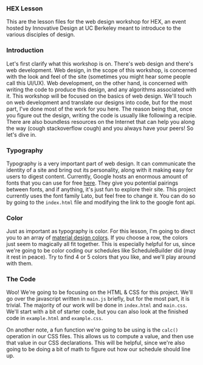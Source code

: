 ### HEX Lesson
This are the lesson files for the web design workshop for HEX, an event hosted by Innovative Design at UC Berkeley meant to introduce to the various disciples of design.

### Introduction
Let's first clarify what this workshop is on. There's web design and there's web development. Web design, in the scope of this workshop, is concerned with the look and feel of the site (sometimes you might hear some people call this UI/UX). Web development, on the other hand, is concerned with writing the code to produce this design, and any algorithms associated with it. This workshop will be focused on the basics of web design. We'll touch on web development and translate our designs into code, but for the most part, I've done most of the work for you here. The reason being that, once you figure out the design, writing the code is usually like following a recipie. There are also boundless resources on the Internet that can help you along the way (cough stackoverflow cough) and you always have your peers! So let's dive in.

### Typography
Typography is a very important part of web design. It can communicate the identity of a site and bring out its personality, along with it making easy for users to digest content. Currently, Google hosts an enormous amount of fonts that you can use for free [here](https://fonts.google.com/). They give you potential pairings between fonts, and if anything, it's just fun to explore their site. This project currently uses the font family Lato, but feel free to change it. You can do so by going to the `index.html` file and modifying the link to the google font api.

### Color
Just as important as typography is color. For this lesson, I'm going to direct you to an array of [material design colors](https://www.materialui.co/colors). If you choose a row, the colors just seem to magically all fit together. This is especially helpful for us, since we're going to be color coding our schedules like ScheduleBuilder did (may it rest in peace). Try to find 4 or 5 colors that you like, and we'll play around with them.

### The Code
Woo! We're going to be focusing on the HTML & CSS for this project. We'll go over the javascript written in `main.js` briefly, but for the most part, it is trivial. The majority of our work will be done in `index.html` and `main.css`. We'll start with a bit of starter code, but you can also look at the finished code in `example.html` and `example.css`.

On another note, a fun function we're going to be using is the `calc()` operation in our CSS files. This allows us to compute a value, and then use that value in our CSS declarations. This will be helpful, since we're also going to be doing a bit of math to figure out how our schedule should line up.
